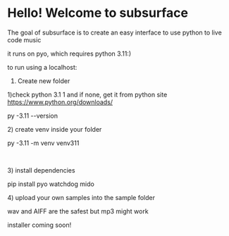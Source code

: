 # Hello! Welcome to subsurface



The goal of subsurface is to create an easy interface to use python to live code music



it runs on pyo, which requires python 3.11:)



to run using a localhost:



1. Create new folder



1)check python 3.1 1 and if  none, get it from python site https://www.python.org/downloads/



py -3.11 --version 



2\) create venv inside your folder



py -3.11 -m venv venv311

&nbsp;

3\) install dependencies



pip install pyo watchdog mido



4\) upload your own samples into the sample folder

wav and AIFF are the safest but mp3 might work 



installer coming soon!

